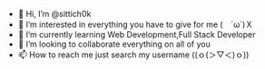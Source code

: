 - 👋 Hi, I’m @sittich0k
- 👀 I’m interested in everything you have to give for me (　´ω`)Ｘ
- 🌱 I’m currently learning Web Development,Full Stack Developer
- 💞️ I’m looking to collaborate everything on all of you
- 📫 How to reach me just search my username ((ｏ(＞▽＜)ｏ))

<!---
sittich0k/sittich0k is a ✨ special ✨ repository because its `README.md` (this file) appears on your GitHub profile.
You can click the Preview link to take a look at your changes.
--->
